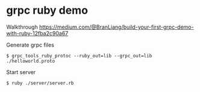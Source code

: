 # grpc ruby demo

Walkthrough https://medium.com/@BranLiang/build-your-first-grpc-demo-with-ruby-12fba2c90a67

Generate grpc files
```
$ grpc_tools_ruby_protoc --ruby_out=lib --grpc_out=lib ./helloworld.proto
```

Start server
```
$ ruby ./server/server.rb
```
